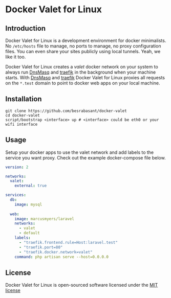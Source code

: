 # Docker Valet for Linux

## Introduction

Docker Valet for Linux is a development environment for docker minimalists. No `/etc/hosts` file to manage, no ports to manage, no proxy configuration files. You can even share your sites publicly using local tunnels. Yeah, we like it too.

Docker Valet for Linux creates a _valet_ docker network on your system to always run [DnsMasq](https://en.wikipedia.org/wiki/Dnsmasq) and [traefik](http://traefik.io) in the background when your machine starts. With [DnsMasq](https://en.wikipedia.org/wiki/Dnsmasq) and [traefik](http://traefik.io) Docker Valet for Linux proxies all requests on the `*.test` domain to point to docker web apps on your local machine.

## Installation

```shell
git clone https://github.com/besrabasant/docker-valet
cd docker-valet
script/bootstrap <interface> up # <interface> could be eth0 or your wifi interface
```

## Usage

Setup your docker apps to use the valet network and add labels to the service you want proxy. Check out the example docker-compose file below.

```yaml
version: 2

networks:
  valet:
    external: true

services:
  db:
    image: mysql
    
  web:
    image: marcusmyers/laravel
    networks:
      - valet
      - default
    labels:
      - "traefik.frontend.rule=Host:laravel.test"
      - "traefik.port=80"
      - "traefik.docker.network=valet"
    command: php artisan serve --host=0.0.0.0
```

## License

Docker Valet for Linux is open-sourced software licensed under the [MIT license](http://opensource.org/licenses/MIT)
